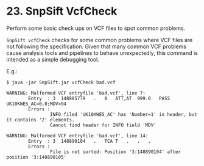 # 23. SnpSift VcfCheck

Perform some basic check ups on VCF files to spot common problems.

`SnpSift vcfCheck` checks for some common problems where VCF files are not following the specification.
Given that many common VCF problems cause analysis tools and pipelines to behave unexpectedly, this command is intended as a simple debugging tool.

E.g.:
```
$ java -jar SnpSift.jar vcfCheck bad.vcf 

WARNING: Malformed VCF entryfile 'bad.vcf', line 7:
        Entry  : 3	148885779	.	A	ATT,AT	999.0	PASS	UK10KWES_AC=0,0;MDV=94
        Errors :
                INFO filed 'UK10KWES_AC' has 'Number=1' in header, but it contains '2' elements.
                Cannot find header for INFO field 'MDV'

WARNING: Malformed VCF entryfile 'bad.vcf', line 14:
        Entry  : 3	148890104	.	TCA	T	.	.	.
        Errors :
                File is not sorted: Position '3:148890104' after position '3:148890105'

```